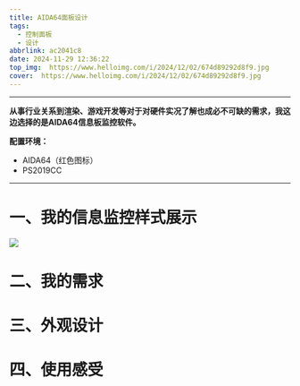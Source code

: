 ```yaml
---
title: AIDA64面板设计
tags:
  - 控制面板
  - 设计
abbrlink: ac2041c8
date: 2024-11-29 12:36:22
top_img:  https://www.helloimg.com/i/2024/12/02/674d89292d8f9.jpg
cover:  https://www.helloimg.com/i/2024/12/02/674d89292d8f9.jpg
---
```


---

**从事行业关系到渲染、游戏开发等对于对硬件实况了解也成必不可缺的需求，我这边选择的是AIDA64信息板监控软件。**



**配置环境：**

- AIDA64（红色图标）
- PS2019CC

---



# 一、我的信息监控样式展示 

![](https://www.helloimg.com/i/2024/11/29/6749465c6ea78.png)

# 二、我的需求



# 三、外观设计

# 四、使用感受

